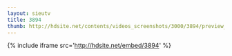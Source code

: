 ```yaml
---
layout: sieutv
title: 3894
thumb: http://hdsite.net/contents/videos_screenshots/3000/3894/preview_360p.mp4.jpg
---
```

{% include iframe src='http://hdsite.net/embed/3894' %}
 

